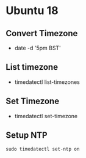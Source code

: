 # Ubuntu 18

## Convert Timezone
* date -d '5pm BST'
## List timezone
* timedatectl list-timezones 
## Set Timezone
*  timedatectl set-timezone

## Setup NTP
```sudo timedatectl set-ntp on```